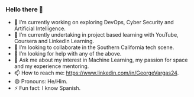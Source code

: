 ### Hello there 👋

- 🔭 I’m currently working on exploring DevOps, Cyber Security and Artificial Intelligence.
- 🌱 I’m currently undertaking in project based learning with YouTube, Coursera and LinkedIn Learning.
- 👯 I’m looking to collaborate in the Southern California tech scene.
- 🤔 I’m looking for help with any of the above.
- 💬 Ask me about my interest in Machine Learning, my passion for space and my experience mentoring.
- 📫 How to reach me: https://www.linkedin.com/in/GeorgeVargas24.
- 😄 Pronouns: He/Him.
- ⚡ Fun fact: I know Spanish.

